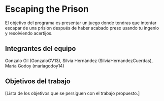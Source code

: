 # Escaping the Prison

El objetivo del programa es presentar un juego donde tendras que intentar escapar de una prision después de haber acabado preso usando tu ingenio y resolviendo acertijos.

## Integrantes del equipo

Gonzalo Gil (GonzaloGV13), Silvia Hernández (SilviaHernandezCuerdas), María Godoy (mariagodoy14)

## Objetivos del trabajo

[Lista de los objetivos que se persiguen con el trabajo propuesto.]

